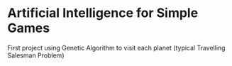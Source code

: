 
# Artificial Intelligence for Simple Games

First project using Genetic Algorithm to visit each planet (typical Travelling Salesman Problem)
